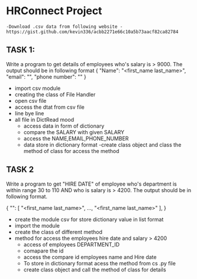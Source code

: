 # HRConnect Project

    -Download .csv data from following website -https://gist.github.com/kevin336/acbb2271e66c10a5b73aacf82ca82784

## TASK 1:
Write a program to get details of employees who's salary is > 9000. The output should
be in following format
{
"Name": "<first_name last_name>",
"email": "<email>",
"phone number": "<phone number without DOT>"
}
- import csv module
- creating the class of File Handler
- open csv file 
- access the dtat from csv file
- line bye line 
- all file in DictRead mood
  - access data in form of dictionary
  - compare the SALARY with given SALARY
  - access the NAME,EMAIL,PHONE_NUMBER
  - data store in dictionary format
-create class object and class the method of class for access the method

## TASK 2
Write a program to get "HIRE DATE" of employee who's department is within range 30
to 110 AND who is salary is > 4200.
The output should be in following format.

{
"<HIRE DATE in YYYY-MM-DD format>": [
"<first_name last_name>",
...,
"<first_name last_name>"
],
}

- create the module csv for store dictionary value in list format
- import the module
- create the class of different method
- method for access the employees hire date and salary > 4200
  - access of employees DEPARTMENT_ID
  - comapare the id 
  - access the compare id employees name and Hire date 
  - To store in dictionary format acess the method from cs .py file 
  - create class object and call the method of class for details